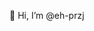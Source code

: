  👋 Hi, I’m @eh-przj

<!---
eh-przj/eh-przj is a ✨ special ✨ repository because its `README.md` (this file) appears on your GitHub profile.
You can click the Preview link to take a look at your changes.
--->
